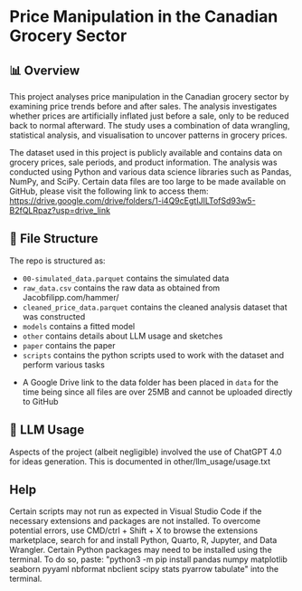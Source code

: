 # Price Manipulation in the Canadian Grocery Sector

## 📊 Overview

This project analyses price manipulation in the Canadian grocery sector by examining price trends before and after sales. The analysis investigates whether prices are artificially inflated just before a sale, only to be reduced back to normal afterward. The study uses a combination of data wrangling, statistical analysis, and visualisation to uncover patterns in grocery prices.

The dataset used in this project is publicly available and contains data on grocery prices, sale periods, and product information. The analysis was conducted using Python and various data science libraries such as Pandas, NumPy, and SciPy. Certain data files are too large to be made available on GitHub, please visit the following link to access them: https://drive.google.com/drive/folders/1-i4Q9cEgtIJILTofSd93w5-B2fQLRpaz?usp=drive_link


## 📂 File Structure

The repo is structured as:

-   `00-simulated_data.parquet` contains the simulated data
-   `raw_data.csv` contains the raw data as obtained from Jacobfilipp.com/hammer/
-   `cleaned_price_data.parquet` contains the cleaned analysis dataset that was constructed
-   `models` contains a fitted model
-   `other` contains details about LLM usage and sketches
-   `paper` contains the paper
-   `scripts` contains the python scripts used to work with the dataset and perform various tasks

* A Google Drive link to the data folder has been placed in `data` for the time being since all files are over 25MB and cannot be uploaded directly to GitHub

## 💬 LLM Usage
Aspects of the project (albeit negligible) involved the use of ChatGPT 4.0 for ideas generation. This is documented in other/llm_usage/usage.txt

## Help
Certain scripts may not run as expected in Visual Studio Code if the necessary extensions and packages are not installed. To overcome potential errors, use CMD/ctrl + Shift + X to browse the extensions marketplace, search for and install Python, Quarto, R, Jupyter, and Data Wrangler. Certain Python packages may need to be installed using the terminal. To do so, paste: "python3 -m pip install pandas numpy matplotlib seaborn pyyaml nbformat nbclient scipy stats pyarrow tabulate" into the terminal.
